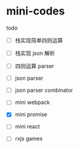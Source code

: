 # mini-codes

todo

-[ ] 栈实现简单四则运算
-[ ] 栈实现 json 解析
-[ ] 四则运算 parser
-[ ] json parser
-[ ] json parser combinator
-[ ] mini webpack
-[x] mini promise
-[ ] mini react
-[ ] rxjs games

